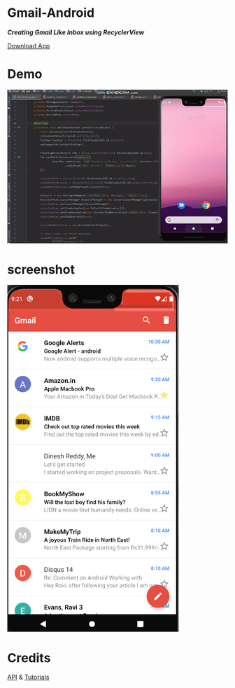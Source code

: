 # Gmail-Android

***Creating Gmail Like Inbox using RecyclerView***

[Download App](https://github.com/vimaltiwari2612/Gmail-Android/blob/master/Gmail.apk?raw=true)

# Demo
![Demo](https://github.com/vimaltiwari2612/Gmail-Android/blob/master/Demo.gif)

# screenshot

![screenshot](https://github.com/vimaltiwari2612/Gmail-Android/blob/master/1.PNG)

# Credits
[API](https://api.androidhive.info/json/inbox.json) & [Tutorials](https://www.androidhive.info/2017/02/android-creating-gmail-like-inbox-using-recyclerview/)
